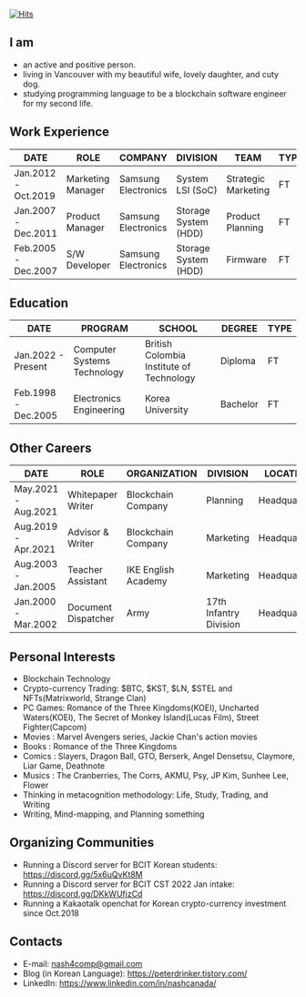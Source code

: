 [![Hits](https://hits.seeyoufarm.com/api/count/incr/badge.svg?url=https%3A%2F%2Fgithub.com%2Fnash4comp&count_bg=%2379C83D&title_bg=%23555555&icon=&icon_color=%23E7E7E7&title=hits&edge_flat=false)](https://hits.seeyoufarm.com)


## I am
- an active and positive person.
- living in Vancouver with my beautiful wife, lovely daughter, and cuty dog.
- studying programming language to be a blockchain software engineer for my second life.

## Work Experience

| DATE | ROLE | COMPANY | DIVISION | TEAM | TYPE |
| ------ | ------ | ------ | ------ | ------ | ------ |
|Jan.2012 - Oct.2019  | Marketing Manager | Samsung Electronics | System LSI (SoC) | Strategic Marketing | FT |
|Jan.2007 - Dec.2011  | Product Manager | Samsung Electronics | Storage System (HDD) | Product Planning | FT |
|Feb.2005 - Dec.2007  | S/W Developer | Samsung Electronics | Storage System (HDD) | Firmware | FT |

## Education

| DATE | PROGRAM | SCHOOL | DEGREE | TYPE |
| ------ | ------ | ------ | ------ | ------ |
|Jan.2022 - Present  | Computer Systems Technology | British Colombia Institute of Technology | Diploma | FT |
|Feb.1998 - Dec.2005  | Electronics Engineering | Korea University | Bachelor | FT |

## Other Careers

| DATE | ROLE | ORGANIZATION | DIVISION | LOCATION | TYPE |
| ------ | ------ | ------ | ------ | ------ | ------ |
| May.2021 - Aug.2021  | Whitepaper Writer | Blockchain Company | Planning | Headquarters | PT |
| Aug.2019 - Apr.2021  | Advisor & Writer | Blockchain Company | Marketing | Headquarters | PT |
| Aug.2003 - Jan.2005  | Teacher Assistant | IKE English Academy | Marketing | Headquarters | PT |
| Jan.2000 - Mar.2002  | Document Dispatcher | Army |17th Infantry Division | Headquarters | FT |

## Personal Interests

- Blockchain Technology
- Crypto-currency Trading: $BTC, $KST, $LN, $STEL and NFTs(Matrixworld, Strange Clan)
- PC Games: Romance of the Three Kingdoms(KOEI), Uncharted Waters(KOEI), The Secret of Monkey Island(Lucas Film), Street Fighter(Capcom)
- Movies : Marvel Avengers series, Jackie Chan's action movies
- Books : Romance of the Three Kingdoms
- Comics : Slayers, Dragon Ball, GTO, Berserk, Angel Densetsu, Claymore, Liar Game, Deathnote
- Musics : The Cranberries, The Corrs, AKMU, Psy, JP Kim, Sunhee Lee, Flower
- Thinking in metacognition methodology: Life, Study, Trading, and Writing
- Writing, Mind-mapping, and Planning something

## Organizing Communities
- Running a Discord server for BCIT Korean students: https://discord.gg/5x6uQvKt8M
- Running a Discord server for BCIT CST 2022 Jan intake: https://discord.gg/DKkWUfjzCd
- Running a Kakaotalk openchat for Korean crypto-currency investment since Oct.2018

## Contacts
- E-mail: nash4comp@gmail.com
- Blog (in Korean Language): https://peterdrinker.tistory.com/
- LinkedIn: https://www.linkedin.com/in/nashcanada/


<!--
**nash4comp/nash4comp** is a ✨ _special_ ✨ repository because its `README.md` (this file) appears on your GitHub profile.

Here are some ideas to get you started:

- 🔭 I’m currently working on ...
- 🌱 I’m currently learning ...
- 👯 I’m looking to collaborate on ...
- 🤔 I’m looking for help with ...
- 💬 Ask me about ...
- 📫 How to reach me: ...
- 😄 Pronouns: ...
- ⚡ Fun fact: ...
-->
